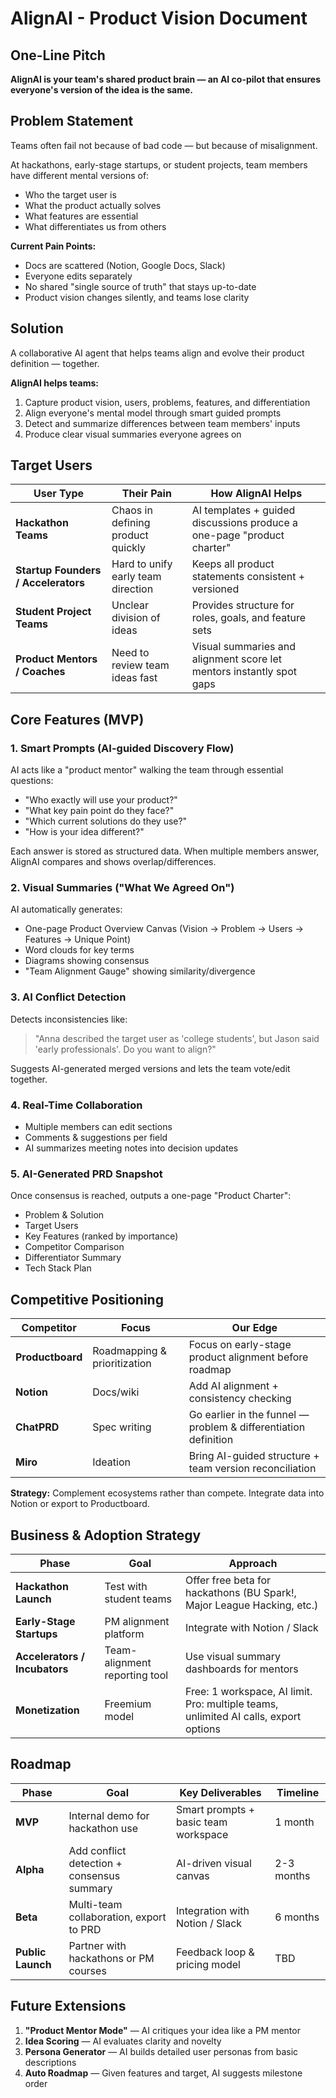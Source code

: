 # AlignAI - Product Vision Document

## One-Line Pitch
**AlignAI is your team's shared product brain — an AI co-pilot that ensures everyone's version of the idea is the same.**

## Problem Statement

Teams often fail not because of bad code — but because of misalignment.

At hackathons, early-stage startups, or student projects, team members have different mental versions of:
- Who the target user is
- What the product actually solves
- What features are essential
- What differentiates us from others

**Current Pain Points:**
- Docs are scattered (Notion, Google Docs, Slack)
- Everyone edits separately
- No shared "single source of truth" that stays up-to-date
- Product vision changes silently, and teams lose clarity

## Solution

A collaborative AI agent that helps teams align and evolve their product definition — together.

**AlignAI helps teams:**
1. Capture product vision, users, problems, features, and differentiation
2. Align everyone's mental model through smart guided prompts
3. Detect and summarize differences between team members' inputs
4. Produce clear visual summaries everyone agrees on

## Target Users

| User Type | Their Pain | How AlignAI Helps |
|-----------|-----------|-------------------|
| **Hackathon Teams** | Chaos in defining product quickly | AI templates + guided discussions produce a one-page "product charter" |
| **Startup Founders / Accelerators** | Hard to unify early team direction | Keeps all product statements consistent + versioned |
| **Student Project Teams** | Unclear division of ideas | Provides structure for roles, goals, and feature sets |
| **Product Mentors / Coaches** | Need to review team ideas fast | Visual summaries and alignment score let mentors instantly spot gaps |

## Core Features (MVP)

### 1. Smart Prompts (AI-guided Discovery Flow)
AI acts like a "product mentor" walking the team through essential questions:
- "Who exactly will use your product?"
- "What key pain point do they face?"
- "Which current solutions do they use?"
- "How is your idea different?"

Each answer is stored as structured data. When multiple members answer, AlignAI compares and shows overlap/differences.

### 2. Visual Summaries ("What We Agreed On")
AI automatically generates:
- One-page Product Overview Canvas (Vision → Problem → Users → Features → Unique Point)
- Word clouds for key terms
- Diagrams showing consensus
- "Team Alignment Gauge" showing similarity/divergence

### 3. AI Conflict Detection
Detects inconsistencies like:
> "Anna described the target user as 'college students', but Jason said 'early professionals'. Do you want to align?"

Suggests AI-generated merged versions and lets the team vote/edit together.

### 4. Real-Time Collaboration
- Multiple members can edit sections
- Comments & suggestions per field
- AI summarizes meeting notes into decision updates

### 5. AI-Generated PRD Snapshot
Once consensus is reached, outputs a one-page "Product Charter":
- Problem & Solution
- Target Users
- Key Features (ranked by importance)
- Competitor Comparison
- Differentiator Summary
- Tech Stack Plan

## Competitive Positioning

| Competitor | Focus | Our Edge |
|------------|-------|----------|
| **Productboard** | Roadmapping & prioritization | Focus on early-stage product alignment before roadmap |
| **Notion** | Docs/wiki | Add AI alignment + consistency checking |
| **ChatPRD** | Spec writing | Go earlier in the funnel — problem & differentiation definition |
| **Miro** | Ideation | Bring AI-guided structure + team version reconciliation |

**Strategy:** Complement ecosystems rather than compete. Integrate data into Notion or export to Productboard.

## Business & Adoption Strategy

| Phase | Goal | Approach |
|-------|------|----------|
| **Hackathon Launch** | Test with student teams | Offer free beta for hackathons (BU Spark!, Major League Hacking, etc.) |
| **Early-Stage Startups** | PM alignment platform | Integrate with Notion / Slack |
| **Accelerators / Incubators** | Team-alignment reporting tool | Use visual summary dashboards for mentors |
| **Monetization** | Freemium model | Free: 1 workspace, AI limit. Pro: multiple teams, unlimited AI calls, export options |

## Roadmap

| Phase | Goal | Key Deliverables | Timeline |
|-------|------|------------------|----------|
| **MVP** | Internal demo for hackathon use | Smart prompts + basic team workspace | 1 month |
| **Alpha** | Add conflict detection + consensus summary | AI-driven visual canvas | 2-3 months |
| **Beta** | Multi-team collaboration, export to PRD | Integration with Notion / Slack | 6 months |
| **Public Launch** | Partner with hackathons or PM courses | Feedback loop & pricing model | TBD |

## Future Extensions

1. **"Product Mentor Mode"** — AI critiques your idea like a PM mentor
2. **Idea Scoring** — AI evaluates clarity and novelty
3. **Persona Generator** — AI builds detailed user personas from basic descriptions
4. **Auto Roadmap** — Given features and target, AI suggests milestone order
